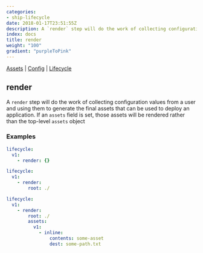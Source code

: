 ```yaml
---
categories:
- ship-lifecycle
date: 2018-01-17T23:51:55Z
description: A `render` step will do the work of collecting configuration values from a user and using them to generate the final assets that can be used to deploy an application. If an `assets` field is set, those assets will be rendered rather than the top-level `assets` object
index: docs
title: render
weight: "100"
gradient: "purpleToPink"
---
```


[Assets](/api/ship-assets/overview) | [Config](/api/ship-config/overview) | [Lifecycle](/api/ship-lifecycle/overview)

## render

A `render` step will do the work of collecting configuration values from a user and using them to generate the final assets that can be used to deploy an application. If an `assets` field is set, those assets will be rendered rather than the top-level `assets` object




### Examples

```yaml
lifecycle:
  v1:
    - render: {}
```

```yaml
lifecycle:
  v1:
    - render:
        root: ./
```

```yaml
lifecycle:
  v1:
    - render:
        root: ./
        assets:
          v1:
            - inline:
                contents: some-asset
                dest: some-path.txt
```
